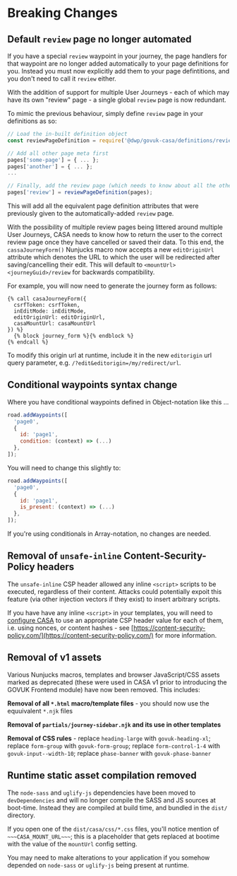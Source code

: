 # Breaking Changes

## Default `review` page no longer automated

If you have a special `review` waypoint in your journey, the page handlers for that waypoint are no longer added automatically to your page definitions for you. Instead you must now explicitly add them to your page defintitions, and you don't need to call it `review` either.

With the addition of support for multiple User Journeys - each of which may have its own "review" page - a single global `review` page is now redundant.

To mimic the previous behaviour, simply define `review` page in your definitions as so:

```javascript
// Load the in-built definition object
const reviewPageDefinition = require('@dwp/govuk-casa/definitions/review-page');

// Add all other page meta first
pages['some-page'] = { ... };
pages['another'] = { ... };
...

// Finally, add the review page (which needs to know about all the other pages)
pages['review'] = reviewPageDefinition(pages);
```

This will add all the equivalent page definition attributes that were previously given to the automatically-added `review` page.

With the possibility of multiple review pages being littered around multiple User Journeys, CASA needs to know how to return the user to the correct review page once they have cancelled or saved their data. To this end, the `cassaJourneyForm()` Nunjucks macro now accepts a new `editOriginUrl` attribute which denotes the URL to which the user will be redirected after saving/cancelling their edit. This will default to `<mountUrl><journeyGuid>/review` for backwards compatibility.

For example, you will now need to generate the journey form as follows:

```nunjucks
{% call casaJourneyForm({
  csrfToken: csrfToken,
  inEditMode: inEditMode,
  editOriginUrl: editOriginUrl,
  casaMountUrl: casaMountUrl
}) %}
  {% block journey_form %}{% endblock %}
{% endcall %}
```

To modify this origin url at runtime, include it in the new `editorigin` url query parameter, e.g. `/?edit&editorigin=/my/redirect/url`.


## Conditional waypoints syntax change

Where you have conditional waypoints defined in Object-notation like this ...

```javascript
road.addWaypoints([
  'page0',
  {
    id: 'page1',
    condition: (context) => (...)
  },
]);
```

You will need to change this slightly to:

```javascript
road.addWaypoints([
  'page0',
  {
    id: 'page1',
    is_present: (context) => (...)
  },
]);
```

If you're using conditionals in Array-notation, no changes are needed.

## Removal of `unsafe-inline` Content-Security-Policy headers

The `unsafe-inline` CSP header allowed any inline `<script>` scripts to be executed, regardless of their content. Attacks could potentially expoit this feature (via other injection vectors if they exist) to insert arbitrary scripts.

If you have have any inline `<script>` in your templates, you will need to [configure CASA](api/bootstrap.md) to use an appropriate CSP header value for each of them, i.e. using nonces, or content hashes - see [https://content-security-policy.com/](https://content-security-policy.com/) for more information.

## Removal of v1 assets

Various Nunjucks macros, templates and browser JavaScript/CSS assets marked as deprecated (these were used in CASA v1 prior to introducing the GOVUK Frontend module) have now been removed. This includes:

**Removal of all `*.html` macro/template files** - you should now use the equuivalent `*.njk` files

**Removal of `partials/journey-sidebar.njk` and its use in other templates**

**Removal of CSS rules** - replace `heading-large` with `govuk-heading-xl`; replace `form-group` with `govuk-form-group`; replace `form-control-1-4` with `govuk-input--width-10`; replace `phase-banner` with `govuk-phase-banner`

## Runtime static asset compilation removed

The `node-sass` and `uglify-js` dependencies have been moved to `devDependencies` and will no longer compile the SASS and JS sources at boot-time. Instead they are compiled at build time, and bundled in the `dist/` directory.

If you open one of the `dist/casa/css/*.css` files, you'll notice mention of `~~~CASA_MOUNT_URL~~~`; this is a placeholder that gets replaced at bootime with the value of the `mountUrl` config setting.

You may need to make alterations to your application if you somehow depended on `node-sass` or `uglify-js` being present at runtime.